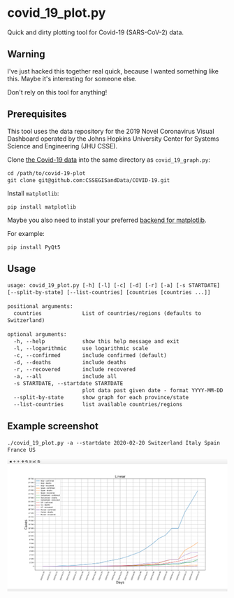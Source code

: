 # covid_19_plot.py

Quick and dirty plotting tool for Covid-19 (SARS-CoV-2) data.

## Warning

I've just hacked this together real quick, because I wanted something like this. Maybe
it's interesting for someone else.

Don't rely on this tool for anything!

## Prerequisites

This tool uses the data repository for the 2019 Novel Coronavirus Visual Dashboard
operated by the Johns Hopkins University Center for Systems Science and Engineering
(JHU CSSE).

Clone [the Covid-19 data](https://github.com/CSSEGISandData/COVID-19) into the same directory
as `covid_19_graph.py`:

```shell
cd /path/to/covid-19-plot
git clone git@github.com:CSSEGISandData/COVID-19.git
```

Install `matplotlib`:

```
pip install matplotlib
```

Maybe you also need to install your preferred
[backend for matplotlib](https://matplotlib.org/faq/usage_faq.html#what-is-a-backend).

For example:

```
pip install PyQt5
```

## Usage

```
usage: covid_19_plot.py [-h] [-l] [-c] [-d] [-r] [-a] [-s STARTDATE] [--split-by-state] [--list-countries] [countries [countries ...]]

positional arguments:
  countries             List of countries/regions (defaults to Switzerland)

optional arguments:
  -h, --help            show this help message and exit
  -l, --logarithmic     use logarithmic scale
  -c, --confirmed       include confirmed (default)
  -d, --deaths          include deaths
  -r, --recovered       include recovered
  -a, --all             include all
  -s STARTDATE, --startdate STARTDATE
                        plot data past given date - format YYYY-MM-DD
  --split-by-state      show graph for each province/state
  --list-countries      list available countries/regions
```

## Example screenshot
```shell
./covid_19_plot.py -a --startdate 2020-02-20 Switzerland Italy Spain France US
```

![screenshot](screenshots/screen.png#1)

